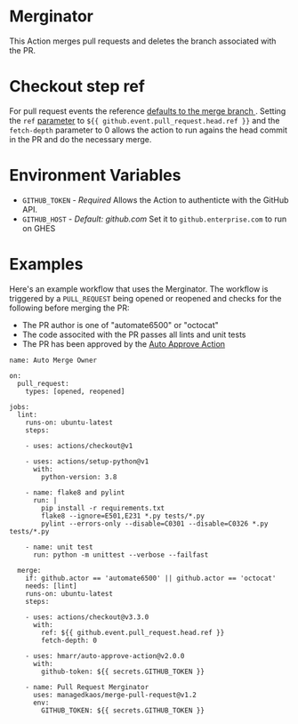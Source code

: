 # Merginator

This Action merges pull requests and deletes the branch associated with the PR.

# Checkout step ref
For pull request events the reference [defaults to the merge branch ](https://docs.github.com/en/actions/using-workflows/events-that-trigger-workflows#pull_request). Setting the `ref` [parameter](https://github.com/actions/checkout#checkout-v3) to `${{ github.event.pull_request.head.ref }}` and the `fetch-depth` parameter to 0 allows the action to run agains the head commit in the PR and do the necessary merge.

# Environment Variables
- `GITHUB_TOKEN` - _Required_ Allows the Action to authenticte with the GitHub API.
- `GITHUB_HOST` - _Default: github.com_ Set it to `github.enterprise.com` to run on GHES

# Examples
Here's an example workflow that uses the Merginator.  The workflow is triggered by a `PULL_REQUEST` being opened or reopened and checks for the following before merging the PR:

- The PR author is one of "automate6500" or "octocat"
- The code associted with the PR passes all lints and unit tests
- The PR has been approved by the [Auto Approve Action](https://github.com/marketplace/actions/auto-approve)

```
name: Auto Merge Owner

on:
  pull_request:
    types: [opened, reopened]

jobs:
  lint:
    runs-on: ubuntu-latest
    steps:
    
    - uses: actions/checkout@v1
    
    - uses: actions/setup-python@v1
      with:
        python-version: 3.8
    
    - name: flake8 and pylint
      run: |
        pip install -r requirements.txt
        flake8 --ignore=E501,E231 *.py tests/*.py
        pylint --errors-only --disable=C0301 --disable=C0326 *.py tests/*.py
    
    - name: unit test
      run: python -m unittest --verbose --failfast
  
  merge:
    if: github.actor == 'automate6500' || github.actor == 'octocat'
    needs: [lint]
    runs-on: ubuntu-latest
    steps:
    
    - uses: actions/checkout@v3.3.0
      with:
        ref: ${{ github.event.pull_request.head.ref }}
        fetch-depth: 0
    
    - uses: hmarr/auto-approve-action@v2.0.0
      with:
        github-token: ${{ secrets.GITHUB_TOKEN }}
    
    - name: Pull Request Merginator
      uses: managedkaos/merge-pull-request@v1.2
      env:
        GITHUB_TOKEN: ${{ secrets.GITHUB_TOKEN }}

```
